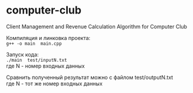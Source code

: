 # computer-club
Client Management and Revenue Calculation Algorithm for Computer Club

Компиляция и линковка проекта:  
`g++ -o main  main.cpp`

Запуск кода:  
`./main  test/inputN.txt`  
где N - номер входных данных  

Сравнить полученный результат можно с файлом test/outputN.txt  
где N - тот же номер входных данных  

